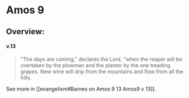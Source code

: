 # Amos 9

## Overview:



#### v.13
>"The days are coming," declares the Lord, "when the reaper will be overtaken by the plowman and the planter by the one treading grapes. New wine will drip from the mountains and flow from all the hills.

See more in [[evangelism#Barnes on Amos 9 13 Amos9 v 13]].
